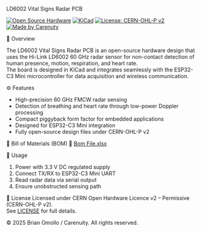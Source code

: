LD6002 Vital Signs Radar PCB

[![Open Source Hardware](https://img.shields.io/badge/Open--Source-Hardware-green.svg)](https://www.oshwa.org/)
[![KiCad](https://img.shields.io/badge/Designed%20With-KiCad-blue.svg)](https://www.kicad.org/)
[![License: CERN-OHL-P v2](https://img.shields.io/badge/License-CERN--OHL--P--v2-yellow.svg)](LICENSE)
[![Made by Carenuty](https://img.shields.io/badge/Made%20by-Carenuty-blueviolet.svg)](#)



📘 Overview

The LD6002 Vital Signs Radar PCB is an open-source hardware design that uses the Hi-Link LD6002 60 GHz radar sensor for non-contact detection of human presence, motion, respiration, and heart rate.  
The board is designed in KiCad and integrates seamlessly with the ESP32-C3 Mini microcontroller for data acquisition and wireless communication.


⚙️ Features
- High-precision 60 GHz FMCW radar sensing
- Detection of breathing and heart rate through low-power Doppler processing
- Compact piggyback form factor for embedded applications
- Designed for ESP32-C3 Mini integration
- Fully open-source design files under CERN-OHL-P v2


🧾 Bill of Materials (BOM)
📄 [Bom File.xlsx](Bom%20File.xlsx)


🧠 Usage
1. Power with 3.3 V DC regulated supply  
2. Connect TX/RX to ESP32-C3 Mini UART 
3. Read radar data via serial output  
4. Ensure unobstructed sensing path  


📜 License
Licensed under CERN Open Hardware Licence v2 – Permissive (CERN-OHL-P v2).  
See [LICENSE](LICENSE) for full details.



© 2025 Brian Omollo / Carenuity. All rights reserved.
